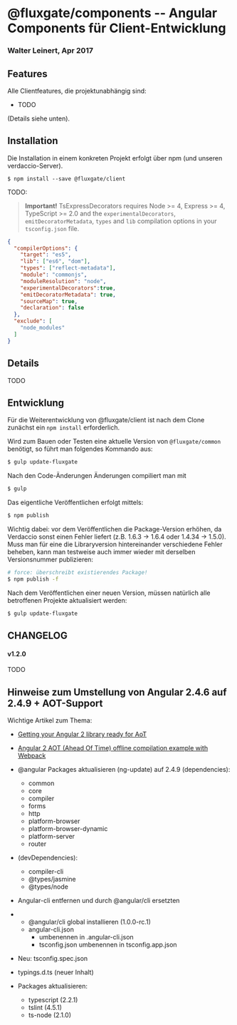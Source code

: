 # @fluxgate/components -- Angular Components für Client-Entwicklung

### Walter Leinert, Apr 2017

## Features

Alle Clientfeatures, die projektunabhängig sind:
- TODO

(Details siehe unten).

## Installation

Die Installation in einem konkreten Projekt erfolgt über npm (und unseren verdaccio-Server).

```batch
$ npm install --save @fluxgate/client
```

TODO:

> **Important!** TsExpressDecorators requires Node >= 4, Express >= 4, TypeScript >= 2.0 and
the `experimentalDecorators`, `emitDecoratorMetadata`, `types` and `lib` compilation
options in your `tsconfig.json` file.

```json
{
  "compilerOptions": {
    "target": "es5",
    "lib": ["es6", "dom"],
    "types": ["reflect-metadata"],
    "module": "commonjs",
    "moduleResolution": "node",
    "experimentalDecorators":true,
    "emitDecoratorMetadata": true,
    "sourceMap": true,
    "declaration": false
  },
  "exclude": [
    "node_modules"
  ]
}
```

## Details

TODO

## Entwicklung

Für die Weiterentwicklung von @fluxgate/client ist nach dem Clone zunächst ein `npm install` erforderlich.

Wird zum Bauen oder Testen eine aktuelle Version von `@fluxgate/common` benötigt, so führt man folgendes Kommando aus:
```bash
$ gulp update-fluxgate
```
Nach den Code-Änderungen Änderungen compiliert man mit
```bash
$ gulp
```

Das eigentliche Veröffentlichen erfolgt mittels:
```bash
$ npm publish
```

Wichtig dabei: vor dem Veröffentlichen die Package-Version erhöhen, da Verdaccio sonst einen Fehler liefert (z.B. 1.6.3 -> 1.6.4 oder 1.4.34 -> 1.5.0).
Muss man für eine die Libraryversion hintereinander verschiedene Fehler beheben, kann man testweise auch immer wieder mit derselben Versionsnummer publizieren:
```bash
# force: überschreibt existierendes Package!
$ npm publish -f
```

Nach dem Veröffentlichen einer neuen Version, müssen natürlich alle betroffenen Projekte aktualisiert werden:
```bash
$ gulp update-fluxgate
```

## CHANGELOG

#### v1.2.0

TODO

## Hinweise zum Umstellung von Angular 2.4.6 auf 2.4.9 + AOT-Support

Wichtige Artikel zum Thema:

  * [Getting your Angular 2 library ready for AoT](https://medium.com/@isaacplmann/getting-your-angular-2-library-ready-for-aot-90d1347bcad#.lhzz73yry)

  * [Angular 2 AOT (Ahead Of Time) offline compilation example with Webpack](https://github.com/blacksonic/angular2-aot-webpack)

  * @angular Packages aktualisieren (ng-update) auf 2.4.9 (dependencies):

    * common
    * core
    * compiler
    * forms
    * http
    * platform-browser
    * platform-browser-dynamic
    * platform-server
    * router

  * (devDependencies):

    * compiler-cli
    * @types/jasmine
    * @types/node

  * Angular-cli entfernen und durch @angular/cli ersetzten
  *
    * @angular/cli global installieren (1.0.0-rc.1)
    * angular-cli.json
      * umbenennen in .angular-cli.json
      * tsconfig.json umbenennen in tsconfig.app.json

  * Neu: tsconfig.spec.json
  * typings.d.ts (neuer Inhalt)

  * Packages aktualisieren:
    * typescript (2.2.1)
    * tslint (4.5.1)
    * ts-node (2.1.0)


